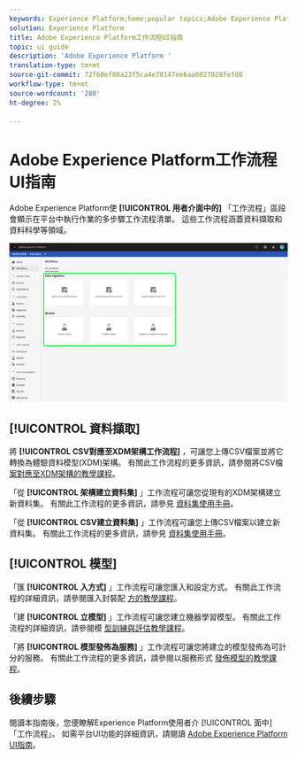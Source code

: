 ```yaml
---
keywords: Experience Platform;home;popular topics;Adobe Experience Platform;user guide;ui guide;workflows ui guide;workflows;workflows user guide;
solution: Experience Platform
title: Adobe Experience Platform工作流程UI指南
topic: ui guide
description: 'Adobe Experience Platform '
translation-type: tm+mt
source-git-commit: 72f60ef80a23f5ca4e70147ee6aa6027028fefd0
workflow-type: tm+mt
source-wordcount: '280'
ht-degree: 2%

---
```



# Adobe Experience Platform工作流程UI指南

Adobe Experience Platform使 **[!UICONTROL 用者介面中的]** 「工作流程」區段會顯示在平台中執行作業的多步驟工作流程清單。 這些工作流程涵蓋資料擷取和資料科學等領域。

![工作流程](./images/workflows/workflows.png)

## [!UICONTROL 資料擷取]

將 **[!UICONTROL CSV對應至XDM架構工作流程]** ，可讓您上傳CSV檔案並將它轉換為體驗資料模型(XDM)架構。 有關此工作流程的更多資訊，請參閱將CSV檔 [案對應至XDM架構的教學課程](../ingestion/tutorials/map-a-csv-file.md)。

「從 **[!UICONTROL 架構建立資料集]** 」工作流程可讓您從現有的XDM架構建立新資料集。 有關此工作流程的更多資訊，請參見 [資料集使用手冊](../catalog/datasets/user-guide.md#schema)。

「從 **[!UICONTROL CSV建立資料集]** 」工作流程可讓您上傳CSV檔案以建立新資料集。 有關此工作流程的更多資訊，請參見 [資料集使用手冊](../catalog/datasets/user-guide.md#csv)。

## [!UICONTROL 模型]

「匯 **[!UICONTROL 入方式]** 」工作流程可讓您匯入和設定方式。 有關此工作流程的詳細資訊，請參閱匯入封裝配 [方的教學課程](../data-science-workspace/models-recipes/import-packaged-recipe-ui.md)。

「建 **[!UICONTROL 立模型]** 」工作流程可讓您建立機器學習模型。 有關此工作流程的詳細資訊，請參閱模 [型訓練與評估教學課程](../data-science-workspace/models-recipes/train-evaluate-model-ui.md)。

「將 **[!UICONTROL 模型發佈為服務]** 」工作流程可讓您將建立的模型發佈為可計分的服務。 有關此工作流程的更多資訊，請參閱以服務形式 [發佈模型的教學課程](../data-science-workspace/models-recipes/publish-model-service-ui.md)。

## 後續步驟

閱讀本指南後，您便瞭解Experience Platform使用者介 [!UICONTROL 面中] 「工作流程」。 如需平台UI功能的詳細資訊，請閱讀 [Adobe Experience Platform UI指南](ui-guide.md)。